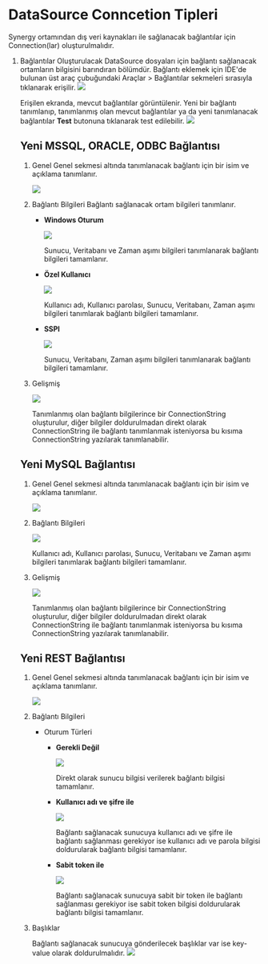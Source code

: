 # DataSource Conncetion Tipleri
Synergy ortamından dış veri kaynakları ile sağlanacak bağlantılar için Connection(lar) oluşturulmalıdır.

1. Bağlantılar
    Oluşturulacak DataSource dosyaları için bağlantı sağlanacak ortamların bilgisini barındıran bölümdür. Bağlantı eklemek için IDE'de bulunan üst araç çubuğundaki Araçlar > Bağlantılar sekmeleri sırasıyla tıklanarak erişilir.
    ![](https://docsbimser.blob.core.windows.net/imagecontainer/a-1fe7e9e2-32cd-4817-9d41-3a373ac5da06.png)

    Erişilen ekranda, mevcut bağlantılar görüntülenir. Yeni bir bağlantı tanımlanıp, tanımlanmış olan mevcut bağlantılar ya da yeni tanımlanacak bağlantılar **Test** butonuna tıklanarak test edilebilir.
    ![](https://docsbimser.blob.core.windows.net/imagecontainer/a-2ff6b270-f4c6-43a8-965c-fedae9d707c0.png)

    ##   Yeni MSSQL, ORACLE, ODBC Bağlantısı
    1.  Genel
        Genel sekmesi altında tanımlanacak bağlantı için bir isim ve açıklama tanımlanır.

        ![](https://docsbimser.blob.core.windows.net/imagecontainer/a-c5d40b41-3cac-4f14-a32d-6e7f2d48f80c.png)
    2.  Bağlantı Bilgileri
        Bağlantı sağlanacak ortam bilgileri tanımlanır.

        *   **Windows Oturum**
        
            ![](https://docsbimser.blob.core.windows.net/imagecontainer/a-a445d814-ffa3-4bab-bf61-13dba61d7e58.png)

            Sunucu, Veritabanı ve Zaman aşımı bilgileri tanımlanarak bağlantı bilgileri tamamlanır.
        *   **Özel Kullanıcı**

            ![](https://docsbimser.blob.core.windows.net/imagecontainer/a-4d8574bf-780b-414a-86b0-cd00d3c4c61c.png)

            Kullanıcı adı, Kullanıcı parolası, Sunucu, Veritabanı, Zaman aşımı bilgileri tanımlarak bağlantı bilgileri tamamlanır.
        *   **SSPI**

            ![](https://docsbimser.blob.core.windows.net/imagecontainer/a-566eee5a-7b25-4f88-918c-32cced6047cc.png)

            Sunucu, Veritabanı, Zaman aşımı bilgileri tanımlanarak bağlantı bilgileri tamamlanır.
    3.  Gelişmiş

        ![](https://docsbimser.blob.core.windows.net/imagecontainer/a-e55cbca8-01a2-49d7-9060-1fff57b79870.png)

        Tanımlanmış olan bağlantı bilgilerince bir ConnectionString oluşturulur, diğer bilgiler doldurulmadan direkt olarak ConnectionString ile bağlantı tanımlanmak isteniyorsa bu kısıma ConnectionString yazılarak tanımlanabilir.
    ## Yeni MySQL Bağlantısı
    1.  Genel
        Genel sekmesi altında tanımlanacak bağlantı için bir isim ve açıklama tanımlanır.

        ![](https://docsbimser.blob.core.windows.net/imagecontainer/a-c5d40b41-3cac-4f14-a32d-6e7f2d48f80c.png)
    2. Bağlantı Bilgileri

        ![](https://docsbimser.blob.core.windows.net/imagecontainer/a-e3ce4b38-3eda-494d-802e-9a0aba5a30f1.png)

        Kullanıcı adı, Kullanıcı parolası, Sunucu, Veritabanı ve Zaman aşımı bilgileri tanımlarak bağlantı bilgileri tamamlanır.
    3.  Gelişmiş

        ![](https://docsbimser.blob.core.windows.net/imagecontainer/a-e55cbca8-01a2-49d7-9060-1fff57b79870.png)

        Tanımlanmış olan bağlantı bilgilerince bir ConnectionString oluşturulur, diğer bilgiler doldurulmadan direkt olarak ConnectionString ile bağlantı tanımlanmak isteniyorsa bu kısıma ConnectionString yazılarak tanımlanabilir.
    ## Yeni REST Bağlantısı
    1.  Genel
        Genel sekmesi altında tanımlanacak bağlantı için bir isim ve açıklama tanımlanır.

        ![](https://docsbimser.blob.core.windows.net/imagecontainer/a-c5d40b41-3cac-4f14-a32d-6e7f2d48f80c.png)
    2. Bağlantı Bilgileri
        * Oturum Türleri
            *   **Gerekli Değil**

                ![](https://docsbimser.blob.core.windows.net/imagecontainer/a-8eba1ae3-c29e-4936-9ff3-202eacbaead1.png)

                Direkt olarak sunucu bilgisi verilerek bağlantı bilgisi tamamlanır.
            *   **Kullanıcı adı ve şifre ile**

                ![](https://docsbimser.blob.core.windows.net/imagecontainer/a-36181387-2b0b-4d54-80d0-83497f2c43ce.png)

                Bağlantı sağlanacak sunucuya kullanıcı adı ve şifre ile bağlantı sağlanması gerekiyor ise kullanıcı adı ve parola bilgisi doldurularak bağlantı bilgisi tamamlanır.
            *   **Sabit token ile**

                ![](https://docsbimser.blob.core.windows.net/imagecontainer/a-a0bb87d0-e4ef-4a68-8afe-a1e25368f55e.png)

                Bağlantı sağlanacak sunucuya sabit bir token ile bağlantı sağlanması gerekiyor ise sabit token bilgisi doldurularak bağlantı bilgisi tamamlanır.
    3.  Başlıklar

        Bağlantı sağlanacak sunucuya gönderilecek başlıklar var ise key-value olarak doldurulmalıdır.
            ![](https://docsbimser.blob.core.windows.net/imagecontainer/a-473d0180-388a-40d7-a0ee-f1ebe02c5f2b.png)